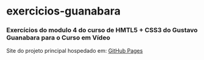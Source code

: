 # exercicios-guanabara
<h3>Exercícios do modulo 4 do curso de HMTL5 + CSS3 do Gustavo Guanabara para o Curso em Vídeo</h3>
Site do projeto principal hospedado em: <a href="gbarbosa06.github.io/exercicios-guanabara/Projeto-redes-sociais/index.html">GitHub Pages</a>
